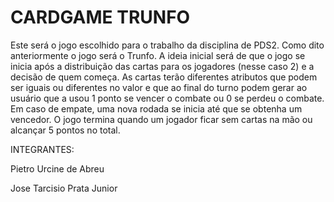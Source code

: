 # CARDGAME TRUNFO

Este será o jogo escolhido para o trabalho da disciplina de PDS2. Como dito anteriormente o jogo será o Trunfo. A ideia inicial será de que o jogo se inicia após a distribuição das cartas para os jogadores (nesse caso 2) e a decisão de quem começa. As cartas terão diferentes atributos que podem ser iguais ou diferentes no valor e que ao final do turno podem gerar ao usuário que a usou 1 ponto se vencer o combate ou 0 se perdeu o combate. Em caso de empate, uma nova rodada se inicia até que se obtenha um vencedor. O jogo termina quando um jogador ficar sem cartas na mão ou alcançar 5 pontos no total.






INTEGRANTES:

Pietro Urcine de Abreu

Jose Tarcisio Prata Junior
